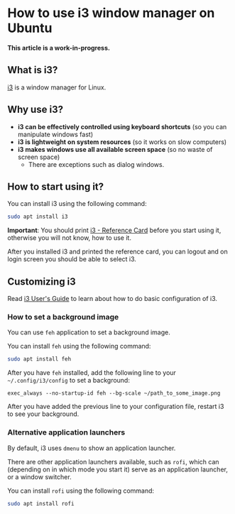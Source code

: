 
# How to use i3 window manager on Ubuntu

**This article is a work-in-progress.**

## What is i3?

[i3](https://i3wm.org/) is a window manager for Linux.

## Why use i3?

- **i3 can be effectively controlled using keyboard shortcuts** (so you can manipulate windows fast)
- **i3 is lightweight on system resources** (so it works on slow computers)
- **i3 makes windows use all available screen space** (so no waste of screen space)
    - There are exceptions such as dialog windows.

## How to start using it?

You can install i3 using the following command:

```bash
sudo apt install i3
```

**Important**: You should print [i3 - Reference Card](https://i3wm.org/docs/refcard.html)
before you start using it, otherwise you will not know, how to use it.

After you installed i3 and printed the reference card,
you can logout and on login screen you should be able to select i3.

## Customizing i3

Read [i3 User's Guide](https://i3wm.org/docs/userguide.html)
to learn about how to do basic configuration of i3.

### How to set a background image

You can use `feh` application to set a background image.

You can install `feh` using the following command:

```bash
sudo apt install feh
```

After you have `feh` installed,
add the following line to your `~/.config/i3/config`
to set a background:

```
exec_always --no-startup-id feh --bg-scale ~/path_to_some_image.png
```

After you have added the previous line to your configuration file,
restart i3 to see your background.

### Alternative application launchers

By default, i3 uses `dmenu` to show an application launcher.

There are other application launchers available, such as `rofi`,
which can (depending on in which mode you start it)
serve as an application launcher,
or a window switcher.

You can install `rofi` using the following command:

```bash
sudo apt install rofi
```

